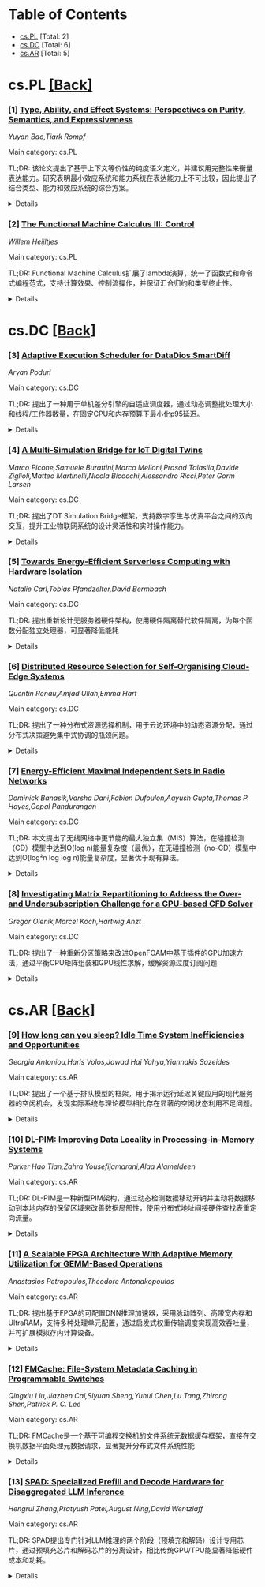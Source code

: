 <div id=toc></div>

# Table of Contents

- [cs.PL](#cs.PL) [Total: 2]
- [cs.DC](#cs.DC) [Total: 6]
- [cs.AR](#cs.AR) [Total: 5]


<div id='cs.PL'></div>

# cs.PL [[Back]](#toc)

### [1] [Type, Ability, and Effect Systems: Perspectives on Purity, Semantics, and Expressiveness](https://arxiv.org/abs/2510.07582)
*Yuyan Bao,Tiark Rompf*

Main category: cs.PL

TL;DR: 该论文提出了基于上下文等价性的纯度语义定义，并建议用完整性来衡量表达能力。研究表明最小效应系统和能力系统在表达能力上不可比较，因此提出了结合类型、能力和效应系统的综合方案。


<details>
  <summary>Details</summary>
Motivation: 现有强制执行纯计算和效应交互分离的方法（如单子、类型-效应系统、能力系统）在精确性和可用性之间存在张力，各有优缺点。论文旨在为评估这类系统设立更高标准。

Method: 首先提出基于上下文等价性的纯度语义定义；其次用完整性来衡量表达能力；然后分析最小效应系统和能力系统的表达能力；最后提出综合方案并提供逻辑关系来辅助纯度证明。

Result: 研究表明最小效应系统和能力系统在表达能力上是不可比较的，即没有一种系统在表达能力上完全包含另一种。

Conclusion: 类型、能力和效应系统的综合方案能够结合各自优势并避免弱点，论文提供了形式化模型和逻辑关系来支持各种效应类型系统的纯度证明。

Abstract: Programming benefits from a clear separation between pure, mathematical
computation and impure, effectful interaction with the world. Existing
approaches to enforce this separation include monads, type-and-effect systems,
and capability systems. All share a tension between precision and usability,
and each one has non-obvious strengths and weaknesses.
  This paper aims to raise the bar in assessing such systems. First, we propose
a semantic definition of purity, inspired by contextual equivalence, as a
baseline independent of any specific typing discipline. Second, we propose that
expressiveness should be measured by the degree of completeness, i.e., how many
semantically pure terms can be typed as pure. Using this measure, we focus on
minimal meaningful effect and capability systems and show that they are
incomparable, i.e., neither subsumes the other in terms of expressiveness.
  Based on this result, we propose a synthesis and show that type, ability, and
effect systems combine their respective strengths while avoiding their
weaknesses. As part of our formal model, we provide a logical relation to
facilitate proofs of purity and other properties for a variety of effect typing
disciplines.

</details>


### [2] [The Functional Machine Calculus III: Control](https://arxiv.org/abs/2510.07851)
*Willem Heijltjes*

Main category: cs.PL

TL;DR: Functional Machine Calculus扩展了lambda演算，统一了函数式和命令式编程范式，支持计算效果、控制流操作，并保证汇合归约和类型终止性。


<details>
  <summary>Details</summary>
Motivation: 为了统一函数式和命令式编程范式，在保持lambda演算核心特性的同时嵌入计算效果、评估策略和控制流操作。

Method: 扩展简化的Krivine机器，使用多个操作数栈建模效果，使用延续栈建模顺序、分支和循环计算，定义简单操作语义。

Result: 实现了汇合归约关系，简单类型系统保证机器终止和强规范化（无迭代时），成功嵌入完整的命令式语言。

Conclusion: 提供了一个统一的功能-命令式计算模型，支持简单类型、直观操作语义和汇合归约语义。

Abstract: The Functional Machine Calculus (Heijltjes 2022) is a new approach to
unifying the imperative and functional programming paradigms. It extends the
lambda-calculus, preserving the key features of confluent reduction and typed
termination, to embed computational effects, evaluation strategies, and control
flow operations. The first instalment modelled sequential higher-order
computation with global store, input/output, probabilities, and
non-determinism, and embedded both the call-by-name and call-by-value
lambda-calculus, as well as Moggi's computational metalanguage and Levy's
call-by-push-value. The present paper extends the calculus from sequential to
branching and looping control flow. This allows the faithful embedding of a
minimal but complete imperative language, including conditionals, exception
handling, and iteration, as well as constants and algebraic data types.
  The calculus is defined through a simple operational semantics, extending the
(simplified) Krivine machine for the lambda-calculus with multiple operand
stacks to model effects and a continuation stack to model sequential,
branching, and looping computation. It features a confluent reduction relation
and a system of simple types that guarantees termination of the machine and
strong normalization of reduction (in the absence of iteration). These
properties carry over to the embedded imperative language, providing a unified
functional-imperative model of computation that supports simple types, a direct
and intuitive operational semantics, and a confluent reduction semantics.

</details>


<div id='cs.DC'></div>

# cs.DC [[Back]](#toc)

### [3] [Adaptive Execution Scheduler for DataDios SmartDiff](https://arxiv.org/abs/2510.07811)
*Aryan Poduri*

Main category: cs.DC

TL;DR: 提出了一种用于单机差分引擎的自适应调度器，通过动态调整批处理大小和线程/工作器数量，在固定CPU和内存预算下最小化p95延迟。


<details>
  <summary>Details</summary>
Motivation: 现有调度方法在内存使用和延迟优化方面存在不足，需要一种能够自适应调整资源分配以避免内存溢出同时优化延迟的解决方案。

Method: 使用轻量级预分析器估计每行字节数和I/O速率，在线成本/内存模型修剪不安全操作，采用带防护的爬山策略优化延迟，并包含背压和慢任务缓解机制。

Result: 在合成和公开表格基准测试中，相比调优的热身启发式方法，p95延迟降低23-28%；相比固定网格基线降低35-40%，峰值内存降低16-22%，且无内存溢出问题。

Conclusion: 该自适应调度器在保持可比吞吐量的同时，显著降低了延迟和内存使用，证明了其在实际应用中的有效性。

Abstract: We present an adaptive scheduler for a single differencing engine (SmartDiff)
with two execution modes: (i) in-memory threads and (ii) Dask based
parallelism. The scheduler continuously tunes batch size and worker/thread
count within fixed CPU and memory budgets to minimize p95 latency. A
lightweight preflight profiler estimates bytes/row and I/O rate; an online
cost/memory model prunes unsafe actions; and a guarded hill-climb policy favors
lower latency with backpressure and straggler mitigation. Backend selection is
gated by a conservative working-set estimate so that in-memory execution is
chosen when safe, otherwise Dask is used. Across synthetic and public tabular
benchmarks, the scheduler reduces p95 latency by 23 to 28 percent versus a
tuned warm-up heuristic (and by 35 to 40 percent versus fixed grid baselines),
while lowering peak memory by 16 to 22 percent (25 to 32 percent vs. fixed)
with zero OOMs and comparable throughput.

</details>


### [4] [A Multi-Simulation Bridge for IoT Digital Twins](https://arxiv.org/abs/2510.08164)
*Marco Picone,Samuele Burattini,Marco Melloni,Prasad Talasila,Davide Ziglioli,Matteo Martinelli,Nicola Bicocchi,Alessandro Ricci,Peter Gorm Larsen*

Main category: cs.DC

TL;DR: 提出了DT Simulation Bridge框架，支持数字孪生与仿真平台之间的双向交互，提升工业物联网系统的设计灵活性和实时操作能力。


<details>
  <summary>Details</summary>
Motivation: 随着数字孪生在物联网和工业物联网中能力的增强，需要与仿真平台无缝集成以支持系统设计、验证和实时操作。

Method: 设计并实现了DT Simulation Bridge软件框架，支持数字孪生与仿真环境之间的多样化交互模式，通过双向数据交换实现动态模型更新和实时反馈。

Result: 实验结果表明，该框架增强了设计灵活性，促进了虚拟调试，并在真实条件下支持实时行为分析，在多种工业场景中表现出有效性。

Conclusion: DT Simulation Bridge为数字孪生与仿真平台的集成提供了有效的解决方案，支持从开发到实时操作的全生命周期管理。

Abstract: The increasing capabilities of Digital Twins (DTs) in the context of the
Internet of Things (IoT) and Industrial IoT (IIoT) call for seamless
integration with simulation platforms to support system design, validation, and
real-time operation. This paper introduces the concept, design, and
experimental evaluation of the DT Simulation Bridge - a software framework that
enables diverse interaction patterns between active DTs and simulation
environments. The framework supports both the DT development lifecycle and the
incorporation of simulations during active operation. Through bidirectional
data exchange, simulations can update DT models dynamically, while DTs provide
real-time feedback to adapt simulation parameters. We describe the
architectural design and core software components that ensure flexible
interoperability and scalable deployment. Experimental results show that the DT
Simulation Bridge enhances design agility, facilitates virtual commissioning,
and supports live behavioral analysis under realistic conditions, demonstrating
its effectiveness across a range of industrial scenarios.

</details>


### [5] [Towards Energy-Efficient Serverless Computing with Hardware Isolation](https://arxiv.org/abs/2510.08180)
*Natalie Carl,Tobias Pfandzelter,David Bermbach*

Main category: cs.DC

TL;DR: 提出重新设计无服务器硬件架构，使用硬件隔离替代软件隔离，为每个函数分配独立处理器，可显著降低能耗


<details>
  <summary>Details</summary>
Motivation: 当前无服务器平台在传统服务器硬件上运行数千个函数，需要昂贵的软件隔离机制和高度的资源过度配置，导致能效低下

Method: 使用硬件隔离技术，为每个函数分配独立处理器，构建仅在实际工作时消耗能源的无服务器硬件栈

Result: 初步评估显示可减少90.63%的能耗开销，平均节省70.8MW

Conclusion: 硬件隔离的无服务器架构能显著提升能效，更好地满足无服务器软件的需求

Abstract: Serverless computing provides just-in-time infrastructure provisioning with
rapid elasticity and a finely-grained pricing model. As full control of
resource allocation is in the hands of the cloud provider and applications only
consume resources when they actually perform work, we believe that serverless
computing is uniquely positioned to maximize energy efficiency.
  However, the focus of current serverless platforms is to run hundreds or
thousands of serverless functions from different tenants on traditional server
hardware, requiring expensive software isolation mechanisms and a high degree
of overprovisioning, i.e., idle servers, to anticipate load spikes. With shared
caches, high clock frequencies, and many-core architectures, servers today are
optimized for large, singular workloads but not to run thousands of isolated
functions.
  We propose rethinking the serverless hardware architecture to align it with
the requirements of serverless software. Specifically, we propose using
hardware isolation with individual processors per function instead of software
isolation resulting in a serverless hardware stack that consumes energy only
when an application actually performs work. In preliminary evaluation with real
hardware and a typical serverless workload we find that this could reduce
energy consumption overheads by 90.63% or an average 70.8MW.

</details>


### [6] [Distributed Resource Selection for Self-Organising Cloud-Edge Systems](https://arxiv.org/abs/2510.08228)
*Quentin Renau,Amjad Ullah,Emma Hart*

Main category: cs.DC

TL;DR: 提出了一种分布式资源选择机制，用于云边环境中的动态资源分配，通过分布式决策避免集中式协调的瓶颈问题。


<details>
  <summary>Details</summary>
Motivation: 在高度动态的云边环境中，集中式协调成为性能瓶颈，需要分布式、自组织的编排系统来支持复杂分布式应用的实时部署和适应。

Method: 采用基于共识的机制，利用本地知识和代理间协作，实现无需中央控制器的分布式资源分配决策。

Result: 计算时间是影响分配决策的关键因素。该方法在不牺牲最优性或增加成本的情况下实现快速分配，在集中式启发式算法运行慢30倍的情况下仍能及时获得结果。

Conclusion: 该分布式资源选择机制为分布式编排系统提供了可行的核心组件，能够在云边环境中实现高效、可扩展且具有弹性的资源管理。

Abstract: This paper presents a distributed resource selection mechanism for diverse
cloud-edge environments, enabling dynamic and context-aware allocation of
resources to meet the demands of complex distributed applications. By
distributing the decision-making process, our approach ensures efficiency,
scalability, and resilience in highly dynamic cloud-edge environments where
centralised coordination becomes a bottleneck. The proposed mechanism aims to
function as a core component of a broader, distributed, and self-organising
orchestration system that facilitates the intelligent placement and adaptation
of applications in real-time. This work leverages a consensus-based mechanism
utilising local knowledge and inter-agent collaboration to achieve efficient
results without relying on a central controller, thus paving the way for
distributed orchestration. Our results indicate that computation time is the
key factor influencing allocation decisions. Our approach consistently delivers
rapid allocations without compromising optimality or incurring additional cost,
achieving timely results at scale where exhaustive search is infeasible and
centralised heuristics run up to 30 times slower.

</details>


### [7] [Energy-Efficient Maximal Independent Sets in Radio Networks](https://arxiv.org/abs/2510.08244)
*Dominick Banasik,Varsha Dani,Fabien Dufoulon,Aayush Gupta,Thomas P. Hayes,Gopal Pandurangan*

Main category: cs.DC

TL;DR: 本文提出了无线网络中更节能的最大独立集（MIS）算法，在碰撞检测（CD）模型中达到O(log n)能量复杂度（最优），在无碰撞检测（no-CD）模型中达到O(log²n log log n)能量复杂度，显著优于现有算法。


<details>
  <summary>Details</summary>
Motivation: 无线网络通常由电池供电，能量是宝贵资源。需要设计能量复杂度尽可能低的分布式算法，其中只有唤醒轮次消耗能量。

Method: 针对CD和no-CD两种无线网络模型，设计了随机分布式MIS算法。CD模型通过优化算法结构实现低能耗，no-CD模型采用更复杂的技术处理无碰撞检测的挑战。

Result: CD模型：能量复杂度O(log n)（最优），轮复杂度O(log² n)，失败概率1/poly(n)。no-CD模型：能量复杂度O(log²n log log n)，轮复杂度O(log³ n log Δ)，显著优于现有O(log³ n)的算法。

Conclusion: 本文在无线网络MIS问题上实现了显著的能量效率提升，特别是在CD模型中达到了理论最优，为能量受限的无线网络提供了实用的分布式算法解决方案。

Abstract: The maximal independent set (MIS) is one of the most fundamental problems in
distributed computing, and it has been studied intensively for over four
decades. This paper focuses on the MIS problem in the Radio Network model, a
standard model widely used to model wireless networks, particularly ad hoc
wireless and sensor networks. Energy is a premium resource in these networks,
which are typically battery-powered. Hence, designing distributed algorithms
that use as little energy as possible is crucial. We use the well-established
energy model where a node can be sleeping or awake in a round, and only the
awake rounds (when it can send or listen) determine the energy complexity of
the algorithm, which we want to minimize.
  We present new, more energy-efficient MIS algorithms in radio networks with
arbitrary and unknown graph topology. We present algorithms for two popular
variants of the radio model -- with collision detection (CD) and without
collision detection (no-CD). Specifically, we obtain the following results:
  1. CD model: We present a randomized distributed MIS algorithm with energy
complexity $O(\log n)$, round complexity $O(\log^2 n)$, and failure probability
$1 / poly(n)$, where $n$ is the network size. We show that our energy
complexity is optimal by showing a matching $\Omega(\log n)$ lower bound.
  2. no-CD model: In the more challenging no-CD model, we present a randomized
distributed MIS algorithm with energy complexity $O(\log^2n \log \log n)$,
round complexity $O(\log^3 n \log \Delta)$, and failure probability $1 /
poly(n)$. The energy complexity of our algorithm is significantly lower than
the round (and energy) complexity of $O(\log^3 n)$ of the best known
distributed MIS algorithm of Davies [PODC 2023] for arbitrary graph topology.

</details>


### [8] [Investigating Matrix Repartitioning to Address the Over- and Undersubscription Challenge for a GPU-based CFD Solver](https://arxiv.org/abs/2510.08536)
*Gregor Olenik,Marcel Koch,Hartwig Anzt*

Main category: cs.DC

TL;DR: 提出了一种重新分区策略来改进OpenFOAM中基于插件的GPU加速方法，通过平衡CPU矩阵组装和GPU线性求解，缓解资源过度订阅问题


<details>
  <summary>Details</summary>
Motivation: 现代高性能计算日益依赖GPU，但在复杂科学框架如OpenFOAM中集成GPU加速仍面临挑战。现有方法要么完全重构代码库，要么使用基于插件的GPU求解器，在性能和开发工作量之间存在权衡

Method: 提出重新分区策略，包括详细的计算模型、新颖的矩阵重新分区和更新过程，在异构CPU-GPU环境中更好地平衡CPU矩阵组装和GPU线性求解

Result: 该方法显著缓解了过度订阅问题，在大型CFD模拟中提高了求解器性能和资源利用率

Conclusion: 所提出的重新分区方法有效改进了OpenFOAM中基于插件的GPU加速，为异构计算环境提供了更好的性能解决方案

Abstract: Modern high-performance computing (HPC) increasingly relies on GPUs, but
integrating GPU acceleration into complex scientific frameworks like OpenFOAM
remains a challenge. Existing approaches either fully refactor the codebase or
use plugin-based GPU solvers, each facing trade-offs between performance and
development effort. In this work, we address the limitations of plugin-based
GPU acceleration in OpenFOAM by proposing a repartitioning strategy that better
balances CPU matrix assembly and GPU-based linear solves. We present a detailed
computational model, describe a novel matrix repartitioning and update
procedure, and evaluate its performance on large-scale CFD simulations. Our
results show that the proposed method significantly mitigates oversubscription
issues, improving solver performance and resource utilization in heterogeneous
CPU-GPU environments.

</details>


<div id='cs.AR'></div>

# cs.AR [[Back]](#toc)

### [9] [How long can you sleep? Idle Time System Inefficiencies and Opportunities](https://arxiv.org/abs/2510.07449)
*Georgia Antoniou,Haris Volos,Jawad Haj Yahya,Yiannakis Sazeides*

Main category: cs.AR

TL;DR: 提出了一个基于排队模型的框架，用于揭示运行延迟关键应用的现代服务器的空闲机会，发现实际系统与理论模型相比存在显著的空闲状态利用不足问题。


<details>
  <summary>Details</summary>
Motivation: 现代服务器在运行延迟关键应用时存在空闲机会未被充分利用的问题，需要量化分析这种机会并识别效率低下的原因。

Method: 使用三种排队模型（M/M/1、cxM/M/1和M/M/c）来估计CPU核心和系统级别的理论空闲时间分布，并将实际服务器空闲情况与理论模型进行比较。

Result: 比较发现实际服务器与理论模型之间存在显著差异，存在大量进入深度空闲状态的机会被错过，主要原因是空闲管理器的准确性和传统深度空闲状态转换延迟问题。

Conclusion: 该框架为早期设计探索提供了方法，能够洞察不同服务器系统配置和负载下的空闲时间行为和机会。

Abstract: This work introduces a model-based framework that reveals the idle
opportunity of modern servers running latency-critical applications.
Specifically, three queuing models, M/M/1, cxM/M/1, and M/M/c, are used to
estimate the theoretical idle time distribution at the CPU core and system
(package) level. A comparison of the actual idleness of a real server and that
from the theoretical models reveals significant missed opportunities to enter
deep idle states. This inefficiency is attributed to the idle-governor
inaccuracy and the high latency to transition to/from legacy deep-idle states.
The proposed methodology offers the means for an early-stage design exploration
and insights into idle time behavior and opportunities for varying server
system configurations and load.

</details>


### [10] [DL-PIM: Improving Data Locality in Processing-in-Memory Systems](https://arxiv.org/abs/2510.07719)
*Parker Hao Tian,Zahra Yousefijamarani,Alaa Alameldeen*

Main category: cs.AR

TL;DR: DL-PIM是一种新型PIM架构，通过动态检测数据移动开销并主动将数据移动到本地内存的保留区域来改善数据局部性，使用分布式地址间接硬件查找表重定向流量。


<details>
  <summary>Details</summary>
Motivation: 传统PIM架构虽然能减少处理器与内存间的数据传输成本，但其优势依赖于数据与处理单元的邻近性。数据移动开销会降低PIM的性能和能效，因为需要将数据从远程内存位置移动到内存内的处理单元进行计算。

Method: 提出DL-PIM架构，动态检测数据移动开销，主动将数据移动到请求处理单元的本地内存保留区域。使用分布式地址间接硬件查找表重定向流量到当前数据位置。在HMC和HBM两种3D堆叠内存上实现，并采用自适应机制评估间接访问的成本和收益，动态启用或禁用以防止对某些工作负载产生负面影响。

Result: DL-PIM将HMC中每个请求的平均内存延迟降低54%，HBM中降低50%。对于具有大量数据重用的工作负载，HMC性能提升15%，HBM提升5%。所有代表性工作负载在HMC中实现6%加速，HBM中实现3%加速。

Conclusion: DL-PIM通过增强数据局部性有效提高了整体系统性能，特别是在3D堆叠内存架构中显著减少了数据移动开销和内存访问延迟。

Abstract: PIM architectures aim to reduce data transfer costs between processors and
memory by integrating processing units within memory layers. Prior PIM
architectures have shown potential to improve energy efficiency and
performance. However, such advantages rely on data proximity to the processing
units performing computations. Data movement overheads can degrade PIM's
performance and energy efficiency due to the need to move data between a
processing unit and a distant memory location. %they face challenges due to the
overhead of transferring data from remote memory locations to processing units
inside memory for computation. In this paper, we demonstrate that a large
fraction of PIM's latency per memory request is attributed to data transfers
and queuing delays from remote memory accesses. To improve PIM's data locality,
we propose DL-PIM, a novel architecture that dynamically detects the overhead
of data movement, and proactively moves data to a reserved area in the local
memory of the requesting processing unit. DL-PIM uses a distributed
address-indirection hardware lookup table to redirect traffic to the current
data location. We propose DL-PIM implementations on two 3D stacked memories:
HMC and HBM. While some workloads benefit from DL-PIM, others are negatively
impacted by the additional latency due to indirection accesses. Therefore, we
propose an adaptive mechanism that assesses the cost and benefit of indirection
and dynamically enables or disables it to prevent degrading workloads that
suffer from indirection. Overall, DL-PIM reduces the average memory latency per
request by 54% in HMC and 50% in HBM which resulted in performance improvement
of 15% for workloads with substantial data reuse in HMC and 5% in HBM. For all
representative workloads, DL-PIM achieved a 6% speedup in HMC and a 3% speedup
in HBM, showing that DL-PIM enhances data locality and overall system
performance.

</details>


### [11] [A Scalable FPGA Architecture With Adaptive Memory Utilization for GEMM-Based Operations](https://arxiv.org/abs/2510.08137)
*Anastasios Petropoulos,Theodore Antonakopoulos*

Main category: cs.AR

TL;DR: 提出基于FPGA的可配置DNN推理加速器，采用脉动阵列、高带宽内存和UltraRAM，支持多种处理单元配置，通过启发式权重传输调度实现高效吞吐量，并可扩展模拟存内计算设备。


<details>
  <summary>Details</summary>
Motivation: 随着深度神经网络推理对专用硬件计算效率需求的增长，需要开发灵活可配置的加速器架构来适应不同模型和未来FPGA设计。

Method: 设计FPGA动态可配置加速器，包含脉动阵列、高带宽内存和UltraRAM，提供两种不同计算能力的处理单元配置，使用相同接口和外围模块，通过多处理单元实例化和启发式权重传输调度。

Result: 该架构相比先前工作实现了显著的吞吐效率提升，并能扩展模拟模拟存内计算设备，用于研究设备级噪声行为。

Conclusion: 该工作提出了一个适用于各种模型和未来FPGA设计的通用DNN推理加速架构，具有高度适应性和可扩展性。

Abstract: Deep neural network (DNN) inference relies increasingly on specialized
hardware for high computational efficiency. This work introduces a
field-programmable gate array (FPGA)-based dynamically configurable accelerator
featuring systolic arrays, high-bandwidth memory, and UltraRAMs. We present two
processing unit (PU) configurations with different computing capabilities using
the same interfaces and peripheral blocks. By instantiating multiple PUs and
employing a heuristic weight transfer schedule, the architecture achieves
notable throughput efficiency over prior works. Moreover, we outline how the
architecture can be extended to emulate analog in-memory computing (AIMC)
devices to aid next-generation heterogeneous AIMC chip designs and investigate
device-level noise behavior. Overall, this brief presents a versatile DNN
inference acceleration architecture adaptable to various models and future FPGA
designs.

</details>


### [12] [FMCache: File-System Metadata Caching in Programmable Switches](https://arxiv.org/abs/2510.08351)
*Qingxiu Liu,Jiazhen Cai,Siyuan Sheng,Yuhui Chen,Lu Tang,Zhirong Shen,Patrick P. C. Lee*

Main category: cs.AR

TL;DR: FMCache是一个基于可编程交换机的文件系统元数据缓存框架，直接在交换机数据平面处理元数据请求，显著提升分布式文件系统性能


<details>
  <summary>Details</summary>
Motivation: 分布式文件系统中多客户端访问元数据时，客户端缓存会带来显著的缓存一致性维护开销和复杂性，需要更高效的元数据管理方案

Method: 利用可编程交换机在数据平面直接处理文件系统元数据请求，解决文件系统特有的路径依赖问题，并在严格交换机资源约束下实现高效缓存

Result: 在Tofino交换机测试平台上，FMCache相比原生HDFS吞吐量提升最高181.6%，与客户端缓存结合时额外提升139.6%，同时保持低延迟和有限交换机资源使用

Conclusion: FMCache证明了在交换机层面实现文件系统元数据缓存的可行性，能够有效提升分布式文件系统性能并补充客户端缓存方案

Abstract: Fast and scalable metadata management across multiple metadata servers is
crucial for distributed file systems to handle numerous files and directories.
Client-side caching of frequently accessed metadata can mitigate server loads,
but incurs significant overhead and complexity in maintaining cache consistency
when the number of clients increases. We propose FMCache, an in-switch
file-system metadata caching framework that leverages programmable switches to
serve file-system metadata requests from multiple clients directly in the
switch data plane. Unlike prior in-switch key-value caching approaches, FMCache
addresses file-system-specific path dependencies under stringent switch
resource constraints. We implement FMCache atop Hadoop HDFS and evaluate it on
a Tofino-switch testbed using real-world file-system metadata workloads.
FMCache achieves up to 181.6% higher throughput than vanilla HDFS and
complements client-side caching with additional throughput gains of up to
139.6%. It also incurs low latencies and limited switch resource usage.

</details>


### [13] [SPAD: Specialized Prefill and Decode Hardware for Disaggregated LLM Inference](https://arxiv.org/abs/2510.08544)
*Hengrui Zhang,Pratyush Patel,August Ning,David Wentzlaff*

Main category: cs.AR

TL;DR: SPAD提出专门针对LLM推理的两个阶段（预填充和解码）设计专用芯片，通过预填充芯片和解码芯片的分离设计，相比传统GPU/TPU能显著降低硬件成本和功耗。


<details>
  <summary>Details</summary>
Motivation: 传统GPU/TPU采用"越多越好"的设计理念，导致在LLM推理的两个阶段（计算密集的预填充阶段和内存密集的解码阶段）都存在资源利用不足的问题，增加了服务成本。

Method: 采用"少即是多"方法设计专用芯片：预填充芯片使用更大的脉动阵列和成本效益高的GDDR内存；解码芯片保持高内存带宽但减少计算容量。

Result: 相比H100，预填充芯片性能提高8%，硬件成本降低52%；解码芯片达到97%性能，TDP降低28%。端到端模拟显示硬件成本降低19%-41%，TDP降低2%-17%。

Conclusion: SPAD设计具有长期适用性，即使模型和工作负载变化，通过重新分配芯片类型仍能实现11%-43%的硬件成本降低。

Abstract: Large Language Models (LLMs) have gained popularity in recent years, driving
up the demand for inference. LLM inference is composed of two phases with
distinct characteristics: a compute-bound prefill phase followed by a
memory-bound decode phase. To efficiently serve LLMs, prior work proposes
prefill-decode disaggregation to run each phase on separate hardware. However,
existing hardware poorly matches the different requirements of each phase.
Current datacenter GPUs and TPUs follow a more-is-better design philosophy that
maximizes compute and memory resources, causing memory bandwidth
underutilization in the prefill phase and compute underutilization in the
decode phase. Such underutilization directly translates into increased serving
costs.
  This paper proposes SPAD (Specialized Prefill and Decode hardware), adopting
a less-is-more methodology to design specialized chips tailored to the distinct
characteristics of prefill and decode phases. The proposed Prefill Chips have
larger systolic arrays and use cost-effective GDDR memory, whereas the proposed
Decode Chips retain high memory bandwidth but reduce compute capacity. Compared
to modeled H100s, simulations show that the proposed Prefill Chips deliver 8%
higher prefill performance on average at 52% lower hardware cost, while the
proposed Decode Chips achieve 97% of the decode performance with 28% lower TDP.
  End-to-end simulations on production traces show that SPAD reduces hardware
cost by 19%-41% and TDP by 2%-17% compared to modeled baseline clusters while
offering the same performance. Even when models and workloads change, SPAD can
reallocate either type of chip to run either phase and still achieve 11%-43%
lower hardware costs, demonstrating the longevity of the SPAD design.

</details>
